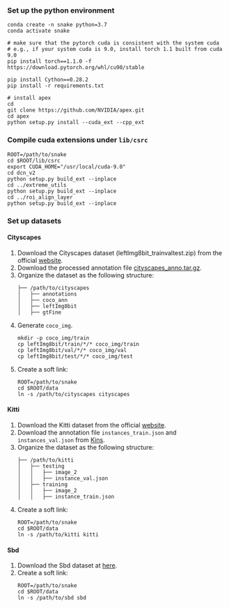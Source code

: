 ### Set up the python environment

```
conda create -n snake python=3.7
conda activate snake

# make sure that the pytorch cuda is consistent with the system cuda
# e.g., if your system cuda is 9.0, install torch 1.1 built from cuda 9.0
pip install torch==1.1.0 -f https://download.pytorch.org/whl/cu90/stable

pip install Cython==0.28.2
pip install -r requirements.txt

# install apex
cd
git clone https://github.com/NVIDIA/apex.git
cd apex
python setup.py install --cuda_ext --cpp_ext
```

### Compile cuda extensions under `lib/csrc`

```
ROOT=/path/to/snake
cd $ROOT/lib/csrc
export CUDA_HOME="/usr/local/cuda-9.0"
cd dcn_v2
python setup.py build_ext --inplace
cd ../extreme_utils
python setup.py build_ext --inplace
cd ../roi_align_layer
python setup.py build_ext --inplace
```

### Set up datasets

#### Cityscapes

1. Download the Cityscapes dataset (leftImg8bit\_trainvaltest.zip) from the official [website](https://www.cityscapes-dataset.com/downloads/).
2. Download the processed annotation file [cityscapes_anno.tar.gz](https://zjueducn-my.sharepoint.com/:u:/g/personal/pengsida_zju_edu_cn/EcaFL3ZLC5VOvR5HupOgHEMByzgiZ0iLpPW0rAb1i57Ytw?e=tocgyq).
3. Organize the dataset as the following structure:
    ```
    ├── /path/to/cityscapes
    │   ├── annotations
    │   ├── coco_ann
    │   ├── leftImg8bit
    │   ├── gtFine
    ```
3. Generate `coco_img`.
	```
	mkdir -p coco_img/train
	cp leftImg8bit/train/*/* coco_img/train
	cp leftImg8bit/val/*/* coco_img/val
	cp leftImg8bit/test/*/* coco_img/test
	```
4. Create a soft link:
    ```
    ROOT=/path/to/snake
    cd $ROOT/data
    ln -s /path/to/cityscapes cityscapes
    ```

#### Kitti

1. Download the Kitti dataset from the official [website](http://www.cvlibs.net/download.php?file=data_object_image_2.zip).
2. Download the annotation file `instances_train.json` and `instances_val.json` from [Kins](https://github.com/qqlu/Amodal-Instance-Segmentation-through-KINS-Dataset).
3. Organize the dataset as the following structure:
	```
    ├── /path/to/kitti
    │   ├── testing
    │   │   ├── image_2
    │   │   ├── instance_val.json
    │   ├── training
    │   │   ├── image_2
    │   │   ├── instance_train.json
    ```
4. Create a soft link:
    ```
    ROOT=/path/to/snake
    cd $ROOT/data
    ln -s /path/to/kitti kitti
    ```

#### Sbd

1. Download the Sbd dataset at [here](https://zjueducn-my.sharepoint.com/:u:/g/personal/pengsida_zju_edu_cn/EV2P-6J0s-hClwW8uZy1ZXYBPU0XwR7Ch7EBGOG2vfACGQ?e=wpyE2M).
2. Create a soft link:
    ```
    ROOT=/path/to/snake
    cd $ROOT/data
    ln -s /path/to/sbd sbd
    ```
